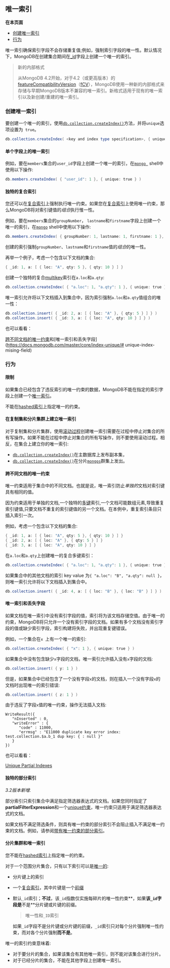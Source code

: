 ## 唯一索引

**在本页面**

- [创建唯一索引](#创建)
- [行为](#行为)

唯一索引确保索引字段不会存储重复值;例如，强制索引字段的唯一性。默认情况下，MongoDB在创建集合期间在[_id](https://docs.mongodb.com/master/core/document/#document-id-field)字段上创建一个唯一的索引。

> 新的内部格式
>
> 从MongoDB 4.2开始，对于4.2（或更高版本）的[featureCompatibilityVersion](https://docs.mongodb.com/master/reference/command/setFeatureCompatibilityVersion/#view-fcv)（[fCV](https://docs.mongodb.com/master/reference/command/setFeatureCompatibilityVersion/#view-fcv)），MongoDB使用一种新的内部格式来存储与早期MongoDB版本不兼容的唯一索引。新格式适用于现有的唯一索引以及新创建/重建的唯一索引。

### <span id="创建">创建唯一索引</span>

要创建一个唯一的索引，使用[` db.collection.createIndex() `](https://docs.mongodb.com/master/reference/method/db.collection.createIndex/#db.collection.createIndex)方法，并将`unique`选项设置为` true`。

```powershell
db.collection.createIndex( <key and index type specification>, { unique: true } )
```

#### 单个字段上的唯一索引

例如，要在` members `集合的` user_id `字段上创建一个唯一的索引，在[`mongo `](https://docs.mongodb.com/master/reference/program/mongo/#bin.mongo) shell中使用以下操作:

```powershell
db.members.createIndex( { "user_id": 1 }, { unique: true } )
```

#### 独特的复合索引

您还可以在[复合索引](https://docs.mongodb.com/master/core/index-compound/#index-type-compound)上强制执行唯一约束。如果您在[复合索引](https://docs.mongodb.com/master/core/index-compound/#index-type-compound)上使用唯一约束，那么MongoDB将对索引键值的*组合*执行惟一性。

例如，要在` members `集合的` groupNumber `， ` lastname `和` firstname `字段上创建一个唯一的索引，在[`mongo`](https://docs.mongodb.com/master/reference/program/mongo/#bin.mongo) shell中使用以下操作:

```powershell
db.members.createIndex( { groupNumber: 1, lastname: 1, firstname: 1 }, { unique: true } )
```

创建的索引强制`groupNumber`、`lastname`和`firstname`值的*组合*的唯一性。

再举一个例子，考虑一个包含以下文档的集合:

```powershell
{ _id: 1, a: [ { loc: "A", qty: 5 }, { qty: 10 } ] }
```

创建一个独特的复合[multikey](https://docs.mongodb.com/master/core/index-multikey/)索引在`a.loc`和`a.qty`:

```powershell
db.collection.createIndex( { "a.loc": 1, "a.qty": 1 }, { unique: true } )
```

唯一索引允许将以下文档插入到集合中，因为索引强制`a.loc`和`a.qty`值组合的唯一性：

```powershell
db.collection.insert( { _id: 2, a: [ { loc: "A" }, { qty: 5 } ] } )
db.collection.insert( { _id: 3, a: [ { loc: "A", qty: 10 } ] } )
```

也可以看看：

[跨不同文档的唯一约束](https://docs.mongodb.com/master/core/index-separatedes-documents)和[唯一索引和丢失字段](https://docs.mongodb.com/master/core/index-unique/# unique-index-mising-field)

### <span id="行为">行为</span>

#### 限制

如果集合已经包含了违反索引的唯一约束的数据，MongoDB不能在指定的索引字段上创建一个[唯一索引](https://docs.mongodb.com/master/core/index-unique/#index-type-unique)。

不能在[hashed索引](https://docs.mongodb.com/master/core/index-hashed/#index-type-hashed)上指定唯一的约束。

#### 在复制集和分片集群上建立唯一索引

对于复制集和分片集群，使用[滚动过程](https://docs.mongodb.com/master/tutorial/build-indexes-onreplica-sets/)创建唯一索引需要在过程中停止对集合的所有写操作。如果不能在过程中停止对集合的所有写操作，则不要使用滚动过程。相反，在集合上建立你的唯一索引:

- [`db.collection.createIndex()`](https://docs.mongodb.com/master/reference/method/db.collection.createIndex/#db.collection.createIndex)在主数据库上发布副本集，
- [`db.collection.createIndex()`](https://docs.mongodb.com/master/reference/method/db.collection.createIndex/#db.collection.createIndex)在分片[`mongos`](https://docs.mongodb.com/master/reference/program/mongos/#bin.mongos)群集上发出。

#### 跨不同文档的唯一约束

唯一约束适用于集合中的不同文档。也就是说，唯一索引防止*单独的*文档对索引键具有相同的值。

因为约束适用于单独的文档,一个独特的[多键](https://docs.mongodb.com/master/core/index-multikey/)索引,一个文档可能数组元素,导致重复索引键值,只要文档不重复的索引键值的另一个文档。在本例中，重复索引条目只插入索引一次。

例如，考虑一个包含以下文档的集合:

```powershell
{ _id: 1, a: [ { loc: "A", qty: 5 }, { qty: 10 } ] }
{ _id: 2, a: [ { loc: "A" }, { qty: 5 } ] }
{ _id: 3, a: [ { loc: "A", qty: 10 } ] }
```

在`a.loc`和`a.qty`上创建唯一的复合多键索引：

```powershell
db.collection.createIndex( { "a.loc": 1, "a.qty": 1 }, { unique: true } )
```

如果集合中的其他文档的索引 key value 为`{ "a.loc": "B", "a.qty": null }`，则唯一索引允许将以下文档插入到集合中。

```powershell
db.collection.insert( { _id: 4, a: [ { loc: "B" }, { loc: "B" } ] } )
```

#### 唯一索引和丢失字段

如果文档在唯一索引中没有索引字段的值，索引将为该文档存储空值。由于唯一的约束，MongoDB将只允许一个没有索引字段的文档。如果有多个文档没有索引字段的值或缺少索引字段，索引构建将失败，并出现重复键错误。

例如，一个集合在`x `上有一个唯一的索引:

```powershell
db.collection.createIndex( { "x": 1 }, { unique: true } )
```

如果集合中没有包含缺少`x`字段的文档，唯一索引允许插入没有`x`字段的文档:

```powershell
db.collection.insert( { y: 1 } )
```

但是，如果集合中已经包含了一个没有字段`x`的文档，则在插入一个没有字段`x`的文档时出现唯一的索引错误:

```powershell
db.collection.insert( { z: 1 } )
```

由于违反了字段` x `值的唯一约束，操作无法插入文档:

```shell
WriteResult({
   "nInserted" : 0,
   "writeError" : {
      "code" : 11000,
      "errmsg" : "E11000 duplicate key error index: test.collection.$a.b_1 dup key: { : null }"
   }
})
```

也可以看看：

[Unique Partial Indexes](https://docs.mongodb.com/master/core/index-unique/#unique-partial-indexes)

#### 独特的部分索引

*3.2版本新增.*

部分索引只索引集合中满足指定筛选器表达式的文档。如果您同时指定了**partialFilterExpression**和一个[unique约束](https://docs.mongodb.com/master/core/index-unique/#index-type-unique)，唯一约束只适用于满足筛选器表达式的文档。

如果文档不满足筛选条件，则具有唯一约束的部分索引不会阻止插入不满足唯一约束的文档。例如，请参阅[带有唯一约束的部分索引](https://docs.mongodb.com/master/core/index-partial/#partial-index-with-unique-constraints)。

#### 分片集群和唯一索引

您不能在[hashed索引](https://docs.mongodb.com/master/core/index-hashed/#index-type-hashed)上指定唯一的约束。

对于一个范围分片集合，只有以下索引可以是[唯一的](https://docs.mongodb.com/master/core/index-unique/#):

- 分片键上的索引

- 一个[复合索引](https://docs.mongodb.com/master/reference/glossary/#term-compound-index)，其中片键是一个[前缀](https://docs.mongodb.com/master/core/index-compound/#compound-index-prefix)

- 默认`_id`索引；**不过**，该`_id`指数仅实施每碎片的唯一性约束**，如果**该`_id`字段是**不是**分片键或片键的前缀。

  > 唯一性和` _ID `索引

  如果` _id `字段不是分片键或分片键的前缀，` _id `索引只对每个分片强制唯一性约束，而对各个分片强制**而不是**。


唯一的索引约束意味着:

- 对于要分片的集合，如果该集合有其他唯一索引，则不能对该集合进行分片。
- 对于已经分片的集合，不能在其他字段上创建唯一索引。